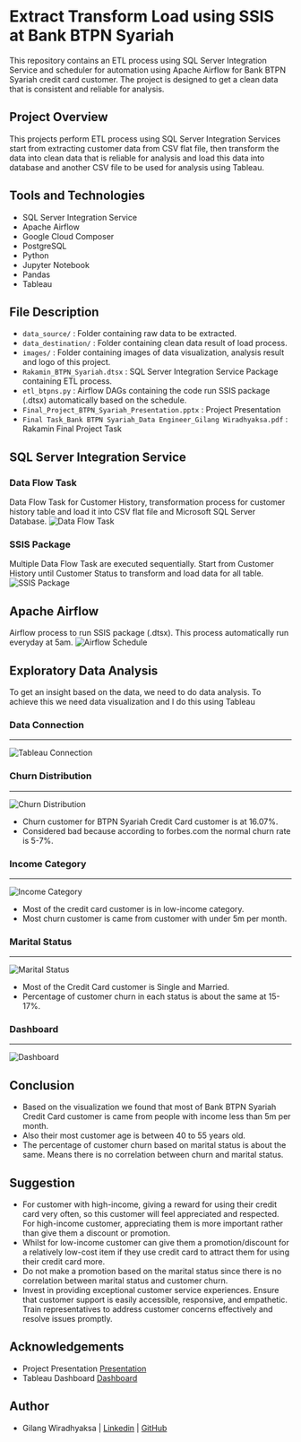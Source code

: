 # Extract Transform Load using SSIS at Bank BTPN Syariah
This repository contains an ETL process using SQL Server Integration Service and scheduler for automation using Apache Airflow for Bank BTPN Syariah credit card customer. The project is designed to get a clean data that is consistent and reliable for analysis.

## Project Overview
This projects perform ETL process using SQL Server Integration Services start from extracting customer data from CSV flat file, then transform the data into clean data that is reliable for analysis and load this data into database and another CSV file to be used for analysis using Tableau.

## Tools and Technologies
- SQL Server Integration Service
- Apache Airflow
- Google Cloud Composer
- PostgreSQL
- Python
- Jupyter Notebook
- Pandas
- Tableau

## File Description
- `data_source/` : Folder containing raw data to be extracted.
- `data_destination/` : Folder containing clean data result of load process.
- `images/` : Folder containing images of data visualization, analysis result and logo of this project.
- `Rakamin_BTPN_Syariah.dtsx` : SQL Server Integration Service Package containing ETL process.
- `etl_btpns.py` : Airflow DAGs containing the code run SSIS package (.dtsx) automatically based on the schedule.
- `Final_Project_BTPN_Syariah_Presentation.pptx` : Project Presentation
- `Final Task_Bank BTPN Syariah_Data Engineer_Gilang Wiradhyaksa.pdf` : Rakamin Final Project Task

## SQL Server Integration Service
### Data Flow Task
Data Flow Task for Customer History, transformation process for customer history table and load it into CSV flat file and Microsoft SQL Server Database.
![Data Flow Task](./images/01.png)

### SSIS Package
Multiple Data Flow Task are executed sequentially. Start from Customer History until Customer Status to transform and load data for all table.
![SSIS Package](./images/02.png)

## Apache Airflow
Airflow process to run SSIS package (.dtsx). This process automatically run everyday at 5am.
![Airflow Schedule](./images/04.png)

## Exploratory Data Analysis
To get an insight based on the data, we need to do data analysis. To achieve this we need data visualization and I do this using Tableau

### Data Connection
---
![Tableau Connection](./images/07.png)

### Churn Distribution
---
![Churn Distribution](./images/08_Churn_Distribution.png)
- Churn customer for BTPN Syariah Credit Card customer is at 16.07%. 
- Considered bad because according to forbes.com the normal churn rate is 5-7%. 

### Income Category
---
![Income Category](./images/09_Income_Category.png)
- Most of the credit card customer is in low-income category. 
- Most churn customer is came from customer with under 5m per month. 

### Marital Status
---
![Marital Status](./images/10_Marital_Status.png)
- Most of the Credit Card customer is Single and Married. 
- Percentage of customer churn in each status is about the same at 15-17%.

### Dashboard
---
![Dashboard](./images/11_Dashboard.png)

## Conclusion
- Based on the visualization we found that most of Bank BTPN Syariah Credit Card customer is came from people with income less than 5m per month.
- Also their most customer age is between 40 to 55 years old.
- The percentage of customer churn based on marital status is about the same. Means there is no correlation between churn and marital status.

## Suggestion
- For customer with high-income, giving a reward for using their credit card very often, so this customer will feel appreciated and respected. For high-income customer, appreciating them is more important rather than give them a discount or promotion.
- Whilst for low-income customer can give them a promotion/discount for a relatively low-cost item if they use credit card to attract them for using their credit card more.
- Do not make a promotion based on the marital status since there is no correlation between marital status and customer churn.
- Invest in providing exceptional customer service experiences. Ensure that customer support is easily accessible, responsive, and empathetic. Train representatives to address customer concerns effectively and resolve issues promptly.

## Acknowledgements
- Project Presentation [Presentation](https://youtu.be/6J4IU2deZZw)
- Tableau Dashboard [Dashboard](https://public.tableau.com/profile/api/publish/BTPN_Syariah_Credit_Card_Customer/BTPNSCreditCardCustomer)

## Author
- Gilang Wiradhyaksa | [Linkedin](https://www.linkedin.com/in/gilangwiradhyaksa/) | [GitHub](https://github.com/gilangwd)